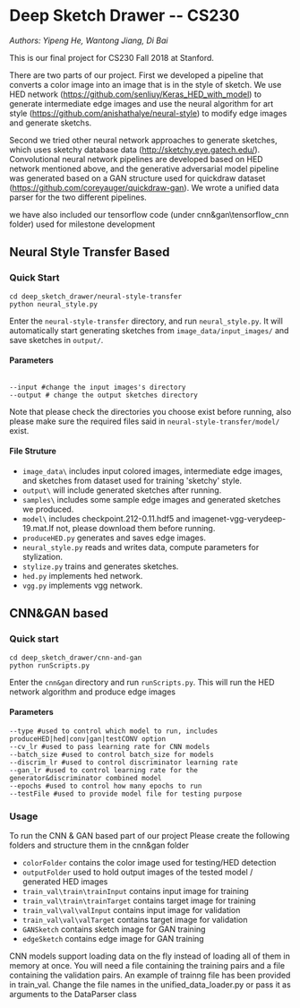#  Deep Sketch Drawer -- CS230

*Authors: Yipeng He, Wantong Jiang, Di Bai*

This is our final project for CS230 Fall 2018 at Stanford.

There are two parts of our project.
First we developed a pipeline that converts a color image into an image that is in the style of sketch. We use HED network (https://github.com/senliuy/Keras_HED_with_model) to generate intermediate edge images and use the neural algorithm for art style (https://github.com/anishathalye/neural-style) to modify edge images and generate sketchs.

Second we tried other neural network approaches to generate sketches, which uses sketchy database data (http://sketchy.eye.gatech.edu/). Convolutional neural network pipelines are developed based on HED network mentioned above, and the generative adversarial model pipeline was generated based on a GAN structure used for quickdraw dataset (https://github.com/coreyauger/quickdraw-gan). We wrote a unified data parser for the two different pipelines.

we have also included our tensorflow code (under cnn&gan\tensorflow_cnn folder) used for milestone development
## Neural Style Transfer Based
### Quick Start

```
cd deep_sketch_drawer/neural-style-transfer
python neural_style.py
```
Enter the `neural-style-transfer` directory, and run `neural_style.py`.
It will automatically start generating sketches from `image_data/input_images/` and save sketches in `output/`.

#### Parameters
```

--input #change the input images's directory
--output # change the output sketches directory

```
Note that please check the directories you choose exist before running, also please make sure the required files said in `neural-style-transfer/model/` exist.

#### File Struture

- `image_data\` includes input colored images, intermediate edge images, and sketches from dataset used for training 'sketchy' style.
- `output\` will include generated sketches after running.
- `samples\` includes some sample edge images and generated sketches we produced.
- `model\` includes checkpoint.212-0.11.hdf5 and imagenet-vgg-verydeep-19.mat.If not, please download them before running.
- `produceHED.py` generates and saves edge images.
- `neural_style.py` reads and writes data, compute parameters for stylization.
- `stylize.py` trains and generates sketches.
- `hed.py` implements hed network.
- `vgg.py` implements vgg network.


## CNN&GAN based
### Quick start
```
cd deep_sketch_drawer/cnn-and-gan
python runScripts.py
```
Enter the `cnn&gan` directory and run   `runScripts.py`.
This will run the HED network algorithm and produce edge images

#### Parameters
```
--type #used to control which model to run, includes produceHED|hed|conv|gan|testCONV option
--cv_lr #used to pass learning rate for CNN models
--batch_size #used to control batch_size for models
--discrim_lr #used to control discriminator learning rate
--gan_lr #used to control learning rate for the generator&discriminator combined model
--epochs #used to control how many epochs to run
--testFile #used to provide model file for testing purpose
```

### Usage
To run the CNN & GAN based part of our project
Please create the following folders and structure them in the cnn&gan folder
- `colorFolder` contains the color image used for testing/HED detection
- `outputFolder` used to hold output images of the tested model / generated HED images
- `train_val\train\trainInput` contains input image for training
- `train_val\train\trainTarget` contains target image for training
- `train_val\val\valInput` contains input image for validation
- `train_val\val\valTarget` contains target image for validation
- `GANSketch` contains sketch image for GAN training
- `edgeSketch` contains edge image for GAN training

CNN models support loading data on the fly instead of loading all of them in memory at once.
You will need a file containing the training pairs and a file containing the validation pairs.
An example of trainng file has been provided in train_val.
Change the file names in the unified_data_loader.py or pass it as arguments to the DataParser class





